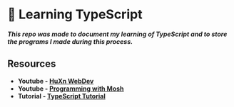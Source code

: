 # 🚀 Learning TypeScript

***This repo was made to document my learning of TypeScript and to store the programs I made during this process.***

## Resources 
- **Youtube - [HuXn WebDev](https://youtu.be/zeCDuo74uzA?si=LgFStU0U-RwIlaO5)**
- **Youtube - [Programming with Mosh](https://youtu.be/d56mG7DezGs?si=TStenveQkk_VXlZM)**
- **Tutorial - [TypeScript Tutorial](https://www.typescripttutorial.net/)**
